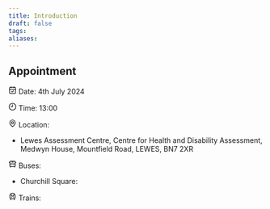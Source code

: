 ```yaml
---
title: Introduction
draft: false
tags: 
aliases:
---
```

## Appointment

<svg xmlns="http://www.w3.org/2000/svg" width="16" height="16" viewBox="0 0 24 24" fill="none" stroke="currentColor" stroke-width="2" stroke-linecap="round" stroke-linejoin="round" class="lucide lucide-calendar-check"><path d="M8 2v4"/><path d="M16 2v4"/><rect width="18" height="18" x="3" y="4" rx="2"/><path d="M3 10h18"/><path d="m9 16 2 2 4-4"/></svg> Date: 4th July 2024

<svg xmlns="http://www.w3.org/2000/svg" width="16" height="16" viewBox="0 0 24 24" fill="none" stroke="currentColor" stroke-width="2" stroke-linecap="round" stroke-linejoin="round" class="lucide lucide-clock-9"><circle cx="12" cy="12" r="10"/><polyline points="12 6 12 12 7.5 12"/></svg> Time: 13:00

<svg xmlns="http://www.w3.org/2000/svg" width="16" height="16" viewBox="0 0 24 24" fill="none" stroke="currentColor" stroke-width="2" stroke-linecap="round" stroke-linejoin="round" class="lucide lucide-map-pin"><path d="M20 10c0 6-8 12-8 12s-8-6-8-12a8 8 0 0 1 16 0Z"/><circle cx="12" cy="10" r="3"/></svg> Location: 
- Lewes Assessment Centre, 
  Centre for Health and Disability Assessment, 
  Medwyn House, 
  Mountfield Road,
  LEWES, 
  BN7 2XR

<svg xmlns="http://www.w3.org/2000/svg" width="16" height="16" viewBox="0 0 24 24" fill="none" stroke="currentColor" stroke-width="2" stroke-linecap="round" stroke-linejoin="round" class="lucide lucide-bus-front"><path d="M4 6 2 7"/><path d="M10 6h4"/><path d="m22 7-2-1"/><rect width="16" height="16" x="4" y="3" rx="2"/><path d="M4 11h16"/><path d="M8 15h.01"/><path d="M16 15h.01"/><path d="M6 19v2"/><path d="M18 21v-2"/></svg> Buses: 
- Churchill Square: 

<svg xmlns="http://www.w3.org/2000/svg" width="16" height="16" viewBox="0 0 24 24" fill="none" stroke="currentColor" stroke-width="2" stroke-linecap="round" stroke-linejoin="round" class="lucide lucide-train-front"><path d="M8 3.1V7a4 4 0 0 0 8 0V3.1"/><path d="m9 15-1-1"/><path d="m15 15 1-1"/><path d="M9 19c-2.8 0-5-2.2-5-5v-4a8 8 0 0 1 16 0v4c0 2.8-2.2 5-5 5Z"/><path d="m8 19-2 3"/><path d="m16 19 2 3"/></svg> Trains: